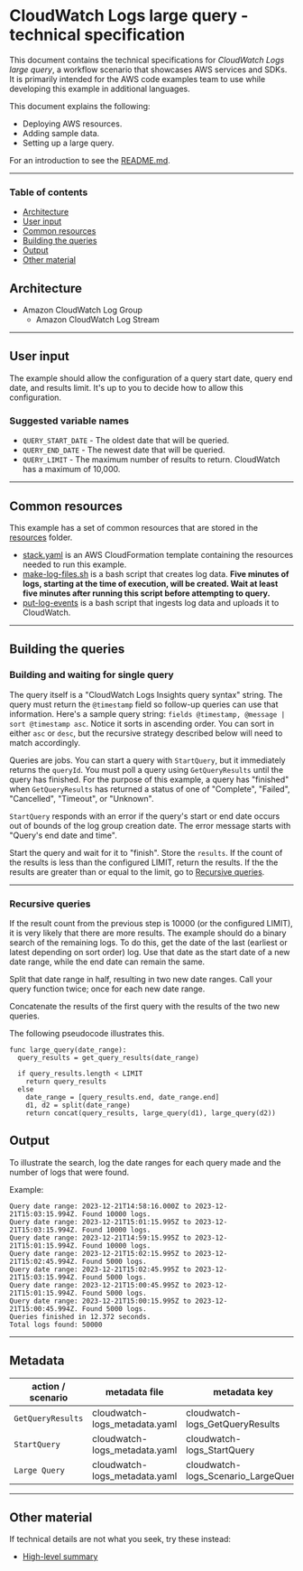 # CloudWatch Logs large query - technical specification

This document contains the technical specifications for _CloudWatch Logs large query_,
a workflow scenario that showcases AWS services and SDKs. It is primarily intended for the AWS code
examples team to use while developing this example in additional languages.

This document explains the following:

- Deploying AWS resources.
- Adding sample data.
- Setting up a large query.

For an introduction to see the [README.md](README.md).

---

### Table of contents

- [Architecture](#architecture)
- [User input](#user-input)
- [Common resources](#common-resources)
- [Building the queries](#building-the-queries)
- [Output](#output)
- [Other material](#other-material)

## Architecture

- Amazon CloudWatch Log Group
  - Amazon CloudWatch Log Stream

---

## User input

The example should allow the configuration of a query start date, query end date, and results limit. It's up to you to decide how to allow this configuration.

### Suggested variable names

- `QUERY_START_DATE` - The oldest date that will be queried.
- `QUERY_END_DATE` - The newest date that will be queried.
- `QUERY_LIMIT` - The maximum number of results to return. CloudWatch has a maximum of 10,000.

---

## Common resources

This example has a set of common resources that are stored in the [resources](resources) folder.

- [stack.yaml](resources/stack.yaml) is an AWS CloudFormation template containing the resources needed to run this example.
- [make-log-files.sh](resources/make-log-files.sh) is a bash script that creates log data. **Five minutes of logs, starting at the time of execution, will be created. Wait at least five minutes after running this script before attempting to query.**
- [put-log-events](resources/put-log-events.sh) is a bash script that ingests log data and uploads it to CloudWatch.

---

## Building the queries

### Building and waiting for single query

The query itself is a "CloudWatch Logs Insights query syntax" string. The query must return the `@timestamp` field so follow-up queries can use that information. Here's a sample query string: `fields @timestamp, @message | sort @timestamp asc`. Notice it sorts in ascending order. You can sort in either `asc` or `desc`, but the recursive strategy described below will need to match accordingly.

Queries are jobs. You can start a query with `StartQuery`, but it immediately returns the `queryId`. You must poll a query using `GetQueryResults` until the query has finished. For the purpose of this example, a query has "finished" when `GetQueryResults` has returned a status of one of "Complete", "Failed", "Cancelled", "Timeout", or "Unknown".

`StartQuery` responds with an error if the query's start or end date occurs out of bounds of the log group creation date. The error message starts with "Query's end date and time".

Start the query and wait for it to "finish". Store the `results`. If the count of the results is less than the configured LIMIT, return the results. If the the results are greater than or equal to the limit, go to [Recursive queries](#recursive-queries).

---

### Recursive queries

If the result count from the previous step is 10000 (or the configured LIMIT), it is very likely that there are more results. The example should do a binary search of the remaining logs. To do this, get the date of the last (earliest or latest depending on sort order) log. Use that date as the start date of a new date range, while the end date can remain the same.

Split that date range in half, resulting in two new date ranges. Call your query function twice; once for each new date range.

Concatenate the results of the first query with the results of the two new queries.

The following pseudocode illustrates this.

```pseudocode
func large_query(date_range):
  query_results = get_query_results(date_range)

  if query_results.length < LIMIT
    return query_results
  else
    date_range = [query_results.end, date_range.end]
    d1, d2 = split(date_range)
    return concat(query_results, large_query(d1), large_query(d2))
```

## Output

To illustrate the search, log the date ranges for each query made and the number of logs that were found.

Example:

```
Query date range: 2023-12-21T14:58:16.000Z to 2023-12-21T15:03:15.994Z. Found 10000 logs.
Query date range: 2023-12-21T15:01:15.995Z to 2023-12-21T15:03:15.994Z. Found 10000 logs.
Query date range: 2023-12-21T14:59:15.995Z to 2023-12-21T15:01:15.994Z. Found 10000 logs.
Query date range: 2023-12-21T15:02:15.995Z to 2023-12-21T15:02:45.994Z. Found 5000 logs.
Query date range: 2023-12-21T15:02:45.995Z to 2023-12-21T15:03:15.994Z. Found 5000 logs.
Query date range: 2023-12-21T15:00:45.995Z to 2023-12-21T15:01:15.994Z. Found 5000 logs.
Query date range: 2023-12-21T15:00:15.995Z to 2023-12-21T15:00:45.994Z. Found 5000 logs.
Queries finished in 12.372 seconds.
Total logs found: 50000
```

---

## Metadata

| action / scenario | metadata file                 | metadata key                      |
| ----------------- | ----------------------------- | --------------------------------- |
| `GetQueryResults` | cloudwatch-logs_metadata.yaml | cloudwatch-logs_GetQueryResults   |
| `StartQuery`      | cloudwatch-logs_metadata.yaml | cloudwatch-logs_StartQuery        |
| `Large Query`       | cloudwatch-logs_metadata.yaml | cloudwatch-logs_Scenario_LargeQuery |

---

## Other material

If technical details are not what you seek, try these instead:

- [High-level summary](README.md)
